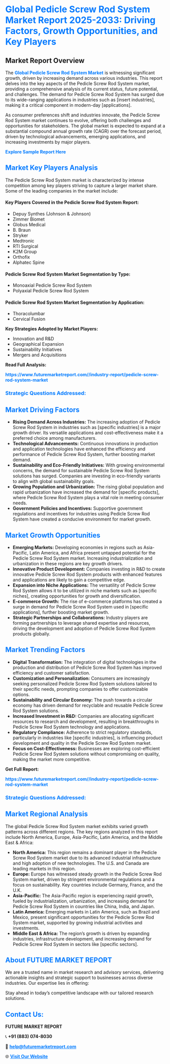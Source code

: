 <h1 style="color: #007BFF;">Global Pedicle Screw Rod System Market Report 2025-2033: Driving Factors, Growth Opportunities, and Key Players</h1>

<section id="overview">
<h2>Market Report Overview</h2>
<p>The <a href="https://www.futuremarketreport.com//industry-report/pedicle-screw-rod-system-market" style="color: #007BFF; text-decoration: none;"><strong>Global Pedicle Screw Rod System Market</strong></a> is witnessing significant growth, driven by increasing demand across various industries. This report delves into the key aspects of the Pedicle Screw Rod System market, providing a comprehensive analysis of its current status, future potential, and challenges. The demand for Pedicle Screw Rod System has surged due to its wide-ranging applications in industries such as [insert industries], making it a critical component in modern-day [applications].</p>
<p>As consumer preferences shift and industries innovate, the Pedicle Screw Rod System market continues to evolve, offering both challenges and opportunities for stakeholders. The global market is expected to expand at a substantial compound annual growth rate (CAGR) over the forecast period, driven by technological advancements, emerging applications, and increasing investments by major players.</p>
</section>

<section id="overview">
<p><a href="https://www.futuremarketreport.com//request-sample/reportId=45487" style="color: #007BFF; text-decoration: none;"><strong>Explore Sample Report Here</strong></a></p>
</section>

<section id="key-players">
<h2 style="color: #007BFF;">Market Key Players Analysis</h2>
<p>The Pedicle Screw Rod System market is characterized by intense competition among key players striving to capture a larger market share. Some of the leading companies in the market include:</p>
<h4>Key Players Covered in the Pedicle Screw Rod System Report:</h4>
<ul><li>Depuy Synthes (Johnson &amp; Johnson)</li><li>Zimmer Biomet</li><li>Globus Medical</li><li>B. Braun</li><li>Stryker</li><li>Medtronic</li><li>RTI Surgical</li><li>K2M Group</li><li>Orthofix</li><li>Alphatec Spine</li></ul>
<h4>Pedicle Screw Rod System Market Segmentation by Type:</h4>
<ul><li>Monoaxial Pedicle Screw Rod System</li><li>Polyaxial Pedicle Screw Rod System</li></ul>

<h4>Pedicle Screw Rod System Market Segmentation by Application:</h4>
<ul><li>Thoracolumbar</li><li>Cervical Fusion</li></ul>
<p><strong>Key Strategies Adopted by Market Players:</strong></p>
<ul>
<li>Innovation and R&D</li>
<li>Geographical Expansion</li>
<li>Sustainability Initiatives</li>
<li>Mergers and Acquisitions</li>
</ul>
</section>

<section>
<p><strong>Read Full Analysis: </strong></p><a href="https://www.futuremarketreport.com//industry-report/pedicle-screw-rod-system-market" style="color: #007BFF; text-decoration: none;"><strong>https://www.futuremarketreport.com//industry-report/pedicle-screw-rod-system-market</strong></a>
<h3 style="color: #007BFF;">Strategic Questions Addressed:</h3>
</section>

<section id="driving-factors">
<h2 style="color: #007BFF;">Market Driving Factors</h2>
<ul>
<li><strong>Rising Demand Across Industries:</strong> The increasing adoption of Pedicle Screw Rod System in industries such as [specific industries] is a major growth driver. Its versatile applications and cost-effectiveness make it a preferred choice among manufacturers.</li>
<li><strong>Technological Advancements:</strong> Continuous innovations in production and application technologies have enhanced the efficiency and performance of Pedicle Screw Rod System, further boosting market demand.</li>
<li><strong>Sustainability and Eco-Friendly Initiatives:</strong> With growing environmental concerns, the demand for sustainable Pedicle Screw Rod System solutions has surged. Companies are investing in eco-friendly variants to align with global sustainability goals.</li>
<li><strong>Growing Population and Urbanization:</strong> The rising global population and rapid urbanization have increased the demand for [specific products], where Pedicle Screw Rod System plays a vital role in meeting consumer needs.</li>
<li><strong>Government Policies and Incentives:</strong> Supportive government regulations and incentives for industries using Pedicle Screw Rod System have created a conducive environment for market growth.</li>
</ul>
</section>

<section id="growth-opportunities">
<h2 style="color: #007BFF;">Market Growth Opportunities</h2>
<ul>
<li><strong>Emerging Markets:</strong> Developing economies in regions such as Asia-Pacific, Latin America, and Africa present untapped potential for the Pedicle Screw Rod System market. Increasing industrialization and urbanization in these regions are key growth drivers.</li>
<li><strong>Innovative Product Development:</strong> Companies investing in R&D to create innovative Pedicle Screw Rod System products with enhanced features and applications are likely to gain a competitive edge.</li>
<li><strong>Expansion into Niche Applications:</strong> The versatility of Pedicle Screw Rod System allows it to be utilized in niche markets such as [specific niches], creating opportunities for growth and diversification.</li>
<li><strong>E-commerce Growth:</strong> The rise of e-commerce platforms has created a surge in demand for Pedicle Screw Rod System used in [specific applications], further boosting market growth.</li>
<li><strong>Strategic Partnerships and Collaborations:</strong> Industry players are forming partnerships to leverage shared expertise and resources, driving the development and adoption of Pedicle Screw Rod System products globally.</li>
</ul>
</section>

<section id="trending-factors">
<h2 style="color: #007BFF;">Market Trending Factors</h2>
<ul>
<li><strong>Digital Transformation:</strong> The integration of digital technologies in the production and distribution of Pedicle Screw Rod System has improved efficiency and customer satisfaction.</li>
<li><strong>Customization and Personalization:</strong> Consumers are increasingly seeking personalized Pedicle Screw Rod System solutions tailored to their specific needs, prompting companies to offer customizable options.</li>
<li><strong>Sustainability and Circular Economy:</strong> The push towards a circular economy has driven demand for recyclable and reusable Pedicle Screw Rod System solutions.</li>
<li><strong>Increased Investment in R&D:</strong> Companies are allocating significant resources to research and development, resulting in breakthroughs in Pedicle Screw Rod System technology and applications.</li>
<li><strong>Regulatory Compliance:</strong> Adherence to strict regulatory standards, particularly in industries like [specific industries], is influencing product development and quality in the Pedicle Screw Rod System market.</li>
<li><strong>Focus on Cost-Effectiveness:</strong> Businesses are exploring cost-efficient Pedicle Screw Rod System solutions without compromising on quality, making the market more competitive.</li>
</ul>
</section>

<section>
<p><strong>Get Full Report: </strong></p><a href="https://www.futuremarketreport.com//industry-report/pedicle-screw-rod-system-market" style="color: #007BFF; text-decoration: none;"><strong>https://www.futuremarketreport.com//industry-report/pedicle-screw-rod-system-market</strong></a>
<h3 style="color: #007BFF;">Strategic Questions Addressed:</h3>
</section>


<section id="regional-analysis">
<h2 style="color: #007BFF;">Market Regional Analysis</h2>
<p>The global Pedicle Screw Rod System market exhibits varied growth patterns across different regions. The key regions analyzed in this report include North America, Europe, Asia-Pacific, Latin America, and the Middle East & Africa:</p>
<ul>
<li><strong>North America:</strong> This region remains a dominant player in the Pedicle Screw Rod System market due to its advanced industrial infrastructure and high adoption of new technologies. The U.S. and Canada are leading markets in this region.</li>
<li><strong>Europe:</strong> Europe has witnessed steady growth in the Pedicle Screw Rod System market, driven by stringent environmental regulations and a focus on sustainability. Key countries include Germany, France, and the U.K.</li>
<li><strong>Asia-Pacific:</strong> The Asia-Pacific region is experiencing rapid growth, fueled by industrialization, urbanization, and increasing demand for Pedicle Screw Rod System in countries like China, India, and Japan.</li>
<li><strong>Latin America:</strong> Emerging markets in Latin America, such as Brazil and Mexico, present significant opportunities for the Pedicle Screw Rod System market, supported by growing industrial activities and investments.</li>
<li><strong>Middle East & Africa:</strong> The region’s growth is driven by expanding industries, infrastructure development, and increasing demand for Pedicle Screw Rod System in sectors like [specific sectors].</li>
</ul>
</section>

<footer>
<h2 style="color: #007BFF;">About FUTURE MARKET REPORT</h2>
<p>We are a trusted name in market research and advisory services, delivering actionable insights and strategic support to businesses across diverse industries. Our expertise lies in offering:</p>

<p>Stay ahead in today’s competitive landscape with our tailored research solutions.</p>

<h2 style="color: #007BFF;">Contact Us:</h2>
<p><strong>FUTURE MARKET REPORT</strong></p>
<p>📞 <strong>+91 (883) 074-8030</strong></p>
<p>📧 <strong><a href="mailto:help@futuremarketreport.com" style="color: #007BFF;">help@futuremarketreport.com</a></strong></p>
<p>🌐 <strong><a href="https://www.futuremarketreport.com/" style="color: #007BFF;">Visit Our Website</a></strong></p>
</footer>